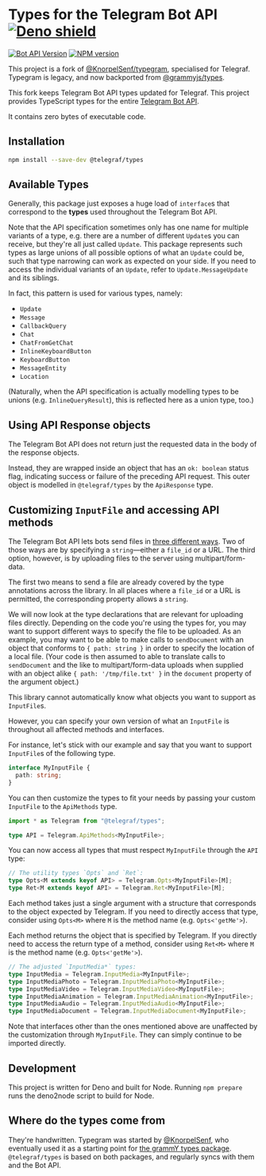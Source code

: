 # Types for the Telegram Bot API [![Deno shield](https://img.shields.io/static/v1?label=Built%20for&message=Deno&style=flat-square&logo=deno&labelColor=000&color=fff)](https://deno.land/x/telegraf_types)

[![Bot API Version](https://img.shields.io/badge/Bot%20API-v6.8-f36caf.svg?style=flat-square&logo=Telegram&labelColor=white&color=blue)](https://core.telegram.org/bots/api) [![NPM version](https://img.shields.io/npm/v/@telegraf/types?style=flat-square&logo=npm&labelColor=fff&color=c53635)](https://npmjs.com/package/@telegraf/types)

This project is a fork of [@KnorpelSenf/typegram](https://github.com/KnorpelSenf/typegram), specialised for Telegraf. Typegram is legacy, and now backported from [@grammyjs/types](https://github.com/grammyjs/types).

This fork keeps Telegram Bot API types updated for Telegraf. This project provides TypeScript types for the entire [Telegram Bot API](https://core.telegram.org/bots/api).

It contains zero bytes of executable code.

## Installation

```bash
npm install --save-dev @telegraf/types
```

## Available Types

Generally, this package just exposes a huge load of `interface`s that correspond to the **types** used throughout the Telegram Bot API.

Note that the API specification sometimes only has one name for multiple variants of a type, e.g. there are a number of different `Update`s you can receive, but they're all just called `Update`.
This package represents such types as large unions of all possible options of what an `Update` could be, such that type narrowing can work as expected on your side.
If you need to access the individual variants of an `Update`, refer to `Update.MessageUpdate` and its siblings.

In fact, this pattern is used for various types, namely:

- `Update`
- `Message`
- `CallbackQuery`
- `Chat`
- `ChatFromGetChat`
- `InlineKeyboardButton`
- `KeyboardButton`
- `MessageEntity`
- `Location`

(Naturally, when the API specification is actually modelling types to be unions (e.g. `InlineQueryResult`), this is reflected here as a union type, too.)

## Using API Response objects

The Telegram Bot API does not return just the requested data in the body of the response objects.

Instead, they are wrapped inside an object that has an `ok: boolean` status flag, indicating success or failure of the preceding API request.
This outer object is modelled in `@telegraf/types` by the `ApiResponse` type.

## Customizing `InputFile` and accessing API methods

The Telegram Bot API lets bots send files in [three different ways](https://core.telegram.org/bots/api#sending-files).
Two of those ways are by specifying a `string`—either a `file_id` or a URL.
The third option, however, is by uploading files to the server using multipart/form-data.

The first two means to send a file are already covered by the type annotations across the library.
In all places where a `file_id` or a URL is permitted, the corresponding property allows a `string`.

We will now look at the type declarations that are relevant for uploading files directly.
Depending on the code you're using the types for, you may want to support different ways to specify the file to be uploaded.
As an example, you may want to be able to make calls to `sendDocument` with an object that conforms to `{ path: string }` in order to specify the location of a local file.
(Your code is then assumed to able to translate calls to `sendDocument` and the like to multipart/form-data uploads when supplied with an object alike `{ path: '/tmp/file.txt' }` in the `document` property of the argument object.)

This library cannot automatically know what objects you want to support as `InputFile`s.

However, you can specify your own version of what an `InputFile` is throughout all affected methods and interfaces.

For instance, let's stick with our example and say that you want to support `InputFile`s of the following type.

```ts
interface MyInputFile {
  path: string;
}
```

You can then customize the types to fit your needs by passing your custom `InputFile` to the `ApiMethods` type.

```ts
import * as Telegram from "@telegraf/types";

type API = Telegram.ApiMethods<MyInputFile>;
```

You can now access all types that must respect `MyInputFile` through the `API` type:

```ts
// The utility types `Opts` and `Ret`:
type Opts<M extends keyof API> = Telegram.Opts<MyInputFile>[M];
type Ret<M extends keyof API> = Telegram.Ret<MyInputFile>[M];
```

Each method takes just a single argument with a structure that corresponds to the object expected by Telegram.
If you need to directly access that type, consider using `Opts<M>` where `M` is the method name (e.g. `Opts<'getMe'>`).

Each method returns the object that is specified by Telegram.
If you directly need to access the return type of a method, consider using `Ret<M>` where `M` is the method name (e.g. `Opts<'getMe'>`).

```ts
// The adjusted `InputMedia*` types:
type InputMedia = Telegram.InputMedia<MyInputFile>;
type InputMediaPhoto = Telegram.InputMediaPhoto<MyInputFile>;
type InputMediaVideo = Telegram.InputMediaVideo<MyInputFile>;
type InputMediaAnimation = Telegram.InputMediaAnimation<MyInputFile>;
type InputMediaAudio = Telegram.InputMediaAudio<MyInputFile>;
type InputMediaDocument = Telegram.InputMediaDocument<MyInputFile>;
```

Note that interfaces other than the ones mentioned above are unaffected by the customization through `MyInputFile`.
They can simply continue to be imported directly.

## Development

This project is written for Deno and built for Node. Running `npm prepare` runs the deno2node script to build for Node.

## Where do the types come from

They're handwritten. Typegram was started by [@KnorpelSenf](https://github.com/KnorpelSenf), who eventually used it as a starting point for [the grammY types package](https://github.com/grammyjs/types). `@telegraf/types` is based on both packages, and regularly syncs with them and the Bot API.

